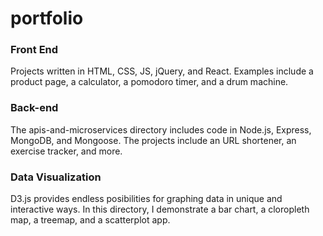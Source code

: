 # portfolio


### Front End
Projects written in HTML, CSS, JS, jQuery, and React. Examples include a product page, a calculator, a pomodoro timer, and a drum machine.


### Back-end
The apis-and-microservices directory includes code in Node.js, Express, MongoDB, and Mongoose. The projects include an URL shortener, an exercise tracker, and more.

### Data Visualization
D3.js provides endless posibilities for graphing data in unique and interactive ways. In this directory, I demonstrate a bar chart, a cloropleth map, a treemap, and a scatterplot app.
